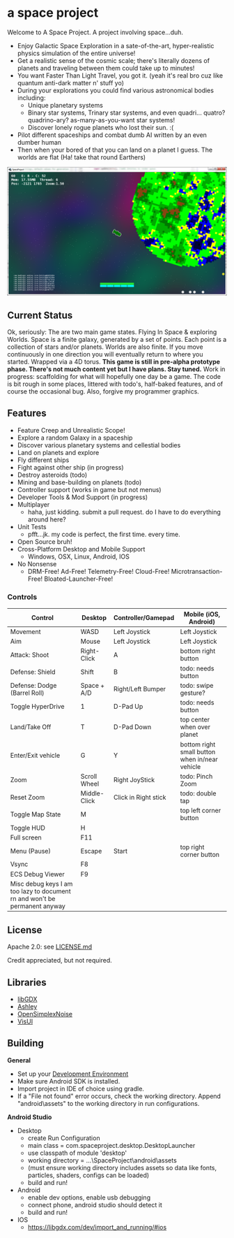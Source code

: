 # a space project
Welcome to A Space Project. A project involving space...duh.
* Enjoy Galactic Space Exploration in a sate-of-the-art, hyper-realistic physics simulation of the entire universe!
* Get a realistic sense of the cosmic scale; there's literally dozens of planets and traveling between them could take up to minutes!
* You want Faster Than Light Travel, you got it. (yeah it's real bro cuz like quantum anti-dark matter n' stuff yo)
* During your explorations you could find various astronomical bodies including:
    * Unique planetary systems
    * Binary star systems, Trinary star systems, and even quadri... quatro? quadrino-ary? as-many-as-you-want star systems!
    * Discover lonely rogue planets who lost their sun. :(
* Pilot different spaceships and combat dumb AI written by an even dumber human
* Then when your bored of that you can land on a planet I guess. The worlds are flat (Ha! take that round Earthers)


![screenshot](/Capture.PNG?raw=true)


## Current Status
Ok, seriously: The are two main game states. Flying In Space & exploring Worlds.
Space is a finite galaxy, generated by a set of points. Each point is a collection of stars and/or planets.
Worlds are also finite. If you move continuously in one direction you will eventually return to where you started. Wrapped via a 4D torus.
**This game is still in pre-alpha prototype phase. There's not much content yet but I have plans. Stay tuned.**
Work in progress: scaffolding for what will hopefully one day be a game. The code is bit rough in some places, littered with todo's, half-baked features, and of course the occasional bug. Also, forgive my programmer graphics.


## Features
* Feature Creep and Unrealistic Scope!
* Explore a random Galaxy in a spaceship
* Discover various planetary systems and cellestial bodies
* Land on planets and explore
* Fly different ships
* Fight against other ship (in progress)
* Destroy asteroids (todo)
* Mining and base-building on planets (todo)
* Controller support (works in game but not menus)
* Developer Tools & Mod Support (in progress)
* Multiplayer
  * haha, just kidding. submit a pull request. do I have to do everything around here?
* Unit Tests
  * pfft...jk. my code is perfect, the first time. every time.
* Open Source bruh!
* Cross-Platform Desktop and Mobile Support
  * Windows, OSX, Linux, Android, IOS
* No Nonsense
   * DRM-Free! Ad-Free! Telemetry-Free! Cloud-Free! Microtransaction-Free! Bloated-Launcher-Free!


### Controls
| Control                        | Desktop       | Controller/Gamepad   | Mobile (iOS, Android)                   |
|------------------------------- | ------------  | ------------------   | ----------------------------------------|
| Movement                       | WASD          | Left Joystick        | Left Joystick                           |
| Aim                            | Mouse         | Left Joystick        | Left Joystick                           |
| Attack: Shoot                  | Right-Click   | A                    | bottom right button                     |
| Defense: Shield                | Shift         | B                    | todo: needs button                      |
| Defense: Dodge (Barrel Roll)   | Space + A/D   | Right/Left Bumper    | todo: swipe gesture?                    |
| Toggle HyperDrive              | 1             | D-Pad Up             | todo: needs button                      |
| Land/Take Off                  | T             | D-Pad Down           | top center when over planet             |
| Enter/Exit vehicle             | G             | Y                    | bottom right small button when in/near vehicle |
| Zoom                           | Scroll Wheel  | Right JoyStick       | todo: Pinch Zoom                        |
| Reset Zoom                     | Middle-Click  | Click in Right stick | todo: double tap                        |
| Toggle Map State               | M             |                      | top left corner button                  |
| Toggle HUD                     | H             |                      |                                         |
| Full screen                    | F11           |                      |                                         |
| Menu (Pause)                   | Escape        | Start                | top right corner button                 |
| Vsync                          | F8            |                      |                                         |
| ECS Debug Viewer               | F9            |                      |                                         |
| Misc debug keys I am too lazy to document rn and won't be permanent anyway |                                    |


## License
   Apache 2.0: see [LICENSE.md](https://github.com/0XDE57/SpaceProject/blob/master/LICENSE.md)
   
   Credit appreciated, but not required.

## Libraries
- [libGDX](https://github.com/libgdx/libgdx)
- [Ashley](https://github.com/libgdx/ashley/wiki)
- [OpenSimplexNoise](https://gist.github.com/KdotJPG/b1270127455a94ac5d19)
- [VisUI](https://github.com/kotcrab/vis-ui)


## Building
**General**
* Set up your [Development Environment](https://libgdx.badlogicgames.com/documentation/gettingstarted/Setting%20Up.html)
* Make sure Android SDK is installed.
* Import project in IDE of choice using gradle.
* If a "File not found" error occurs, check the working directory. Append "android\assets" to the working directory in run configurations.


**Android Studio**
* Desktop
  * create Run Configuration
  * main class = com.spaceproject.desktop.DesktopLauncher
  * use classpath of module 'desktop'
  * working directory = ...\SpaceProject\android\assets
  * (must ensure working directory includes assets so data like fonts, particles, shaders, configs can be loaded)
  * build and run!
* Android
  * enable dev options, enable usb debugging
  * connect phone, android studio should detect it
  * build and run!
* IOS
  * https://libgdx.com/dev/import_and_running/#ios

